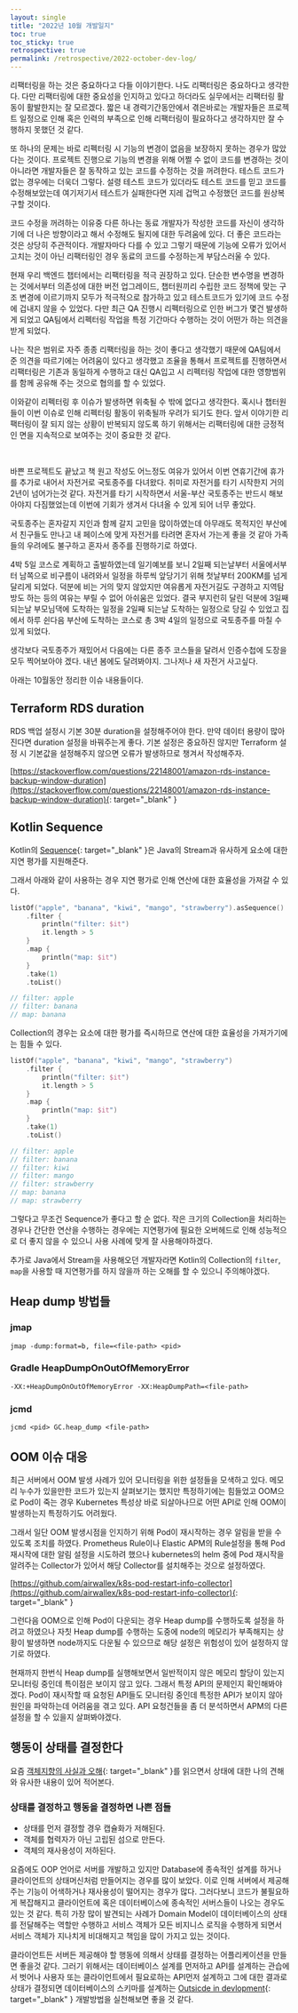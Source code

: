 ```yaml
---
layout: single
title: "2022년 10월 개발일지"
toc: true
toc_sticky: true
retrospective: true
permalink: /retrospective/2022-october-dev-log/
---
```


리팩터링을 하는 것은 중요하다고 다들 이야기한다. 나도 리팩터링은 중요하다고 생각한다. 다만 리팩터링에 대한 중요성을 인지하고 있다고 하더라도 실무에서는 리팩터링 활동이 활발한지는 잘 모르겠다. 짧은 내 경력기간동안에서 겪은바로는 개발자들은 프로젝트 일정으로 인해 혹은 인력의 부족으로 인해 리팩터링이 필요하다고 생각하지만 잘 수행하지 못했던 것 같다.

또 하나의 문제는 바로 리펙터링 시 기능의 변경이 없음을 보장하지 못하는 경우가 많았다는 것이다. 프로젝트 진행으로 기능의 변경을 위해 어쩔 수 없이 코드를 변경하는 것이 아니라면 개발자들은 잘 동작하고 있는 코드를 수정하는 것을 꺼려한다. 테스트 코드가 없는 경우에는 더욱더 그렇다. 설령 테스트 코드가 있더라도 테스트 코드를 믿고 코드를 수정해보았는데 여기저기서 테스트가 실패한다면 지레 겁먹고 수정했던 코드를 원상복구할 것이다.

코드 수정을 꺼려하는 이유중 다른 하나는 동료 개발자가 작성한 코드를 자신이 생각하기에 더 나은 방향이라고 해서 수정해도 될지에 대한 두려움에 있다. 더 좋은 코드라는 것은 상당히 주관적이다. 개발자마다 다를 수 있고 그렇기 때문에 기능에 오류가 있어서 고치는 것이 아닌 리팩터링인 경우 동료의 코드를 수정하는게 부담스러울 수 있다.

현재 우리 백엔드 챕터에서는 리팩터링을 적극 권장하고 있다. 단순한 변수명을 변경하는 것에서부터 의존성에 대한 버전 업그레이드, 챕터원끼리 수립한 코드 정책에 맞는 구조 변경에 이르기까지 모두가 적극적으로 참가하고 있고 테스트코드가 있기에 코드 수정에 겁내지 않을 수 있었다. 다만 최근 QA 진행시 리펙터링으로 인한 버그가 몇건 발생하게 되었고 QA팀에서 리펙터링 작업을 특정 기간마다 수행하는 것이 어떤가 하는 의견을 받게 되었다.

나는 작은 범위로 자주 종종 리팩터링을 하는 것이 좋다고 생각했기 때문에 QA팀에서 준 의견을 따르기에는 어려움이 있다고 생각했고 조율을 통해서 프로젝트를 진행하면서 리팩터링은 기존과 동일하게 수행하고 대신 QA입고 시 리펙터링 작업에 대한 영향범위를 함께 공유해 주는 것으로 협의를 할 수 있었다.

이와같이 리펙터링 후 이슈가 발생하면 위축될 수 밖에 없다고 생각한다. 혹시나 챕터원들이 이번 이슈로 인해 리펙터링 활동이 위축될까 우려가 되기도 한다. 앞서 이야기한 리팩터링이 잘 되지 않는 상황이 반복되지 않도록 하기 위해서는 리팩터링에 대한 긍정적인 면을 지속적으로 보여주는 것이 중요한 것 같다.

<br/>

바쁜 프로젝트도 끝났고 책 원고 작성도 어느정도 여유가 있어서 이번 연휴기간에 휴가를 추가로 내어서 자전거로 국토종주를 다녀왔다. 취미로 자전거를 타기 시작한지 거의 2년이 넘어가는것 같다. 자전거를 타기 시작하면서 서울-부산 국토종주는 반드시 해보아야지 다짐했었는데 이번에 기회가 생겨서 다녀올 수 있게 되어 너무 좋았다.

국토종주는 혼자갈지 지인과 함께 갈지 고민을 많이하였는데 아무래도 목적지인 부산에서 친구들도 만나고 내 페이스에 맞게 자전거를 타려면 혼자서 가는게 좋을 것 같아 가족들의 우려에도 불구하고 혼자서 종주를 진행하기로 하였다.

4박 5일 코스로 계획하고 출발하였는데 일기예보를 보니 2일째 되는날부터 서울에서부터 남쪽으로 비구름이 내려와서 일정을 하루씩 앞당기기 위해 첫날부터 200KM를 넘게 달리게 되었다. 덕분에 비는 거의 맞지 않았지만 여유롭게 자전거길도 구경하고 지역탐방도 하는 등의 여유는 부릴 수 없어 아쉬움은 있었다. 결국 부지런히 달린 덕분에 3일째 되는날 부모님댁에 도착하는 일정을 2일째 되는날 도착하는 일정으로 당길 수 있었고 집에서 하루 쉰다음 부산에 도착하는 코스로 총 3박 4일의 일정으로 국토종주를 마칠 수 있게 되었다.

생각보다 국토종주가 재밌어서 다음에는 다른 종주 코스들을 달려서 인증수첩에 도장을 모두 찍어보아야 겠다. 내년 봄에도 달려봐야지. 그나저나 새 자전거 사고싶다.

아래는 10월동안 정리한 이슈 내용들이다.

## Terraform RDS duration

RDS 백업 설정시 기본 30분 duration을 설정해주어야 한다. 만약 데이터 용량이 많아진다면 duration 설정을 바꿔주는게 좋다. 기본 설정은 중요하진 않지만 Terraform 설정 시 기본값을 설정해주지 않으면 오류가 발생하므로 챙겨서 작성해주자.

[https://stackoverflow.com/questions/22148001/amazon-rds-instance-backup-window-duration](https://stackoverflow.com/questions/22148001/amazon-rds-instance-backup-window-duration){: target="\_blank" }

## Kotlin Sequence

Kotlin의 [Sequence](https://kotlinlang.org/docs/sequences.html){: target="\_blank" }은 Java의 Stream과 유사하게 요소에 대한 지연 평가를 지원해준다.

그래서 아래와 같이 사용하는 경우 지연 평가로 인해 연산에 대한 효율성을 가져갈 수 있다.

```kotlin
listOf("apple", "banana", "kiwi", "mango", "strawberry").asSequence()
    .filter {
        println("filter: $it")
        it.length > 5
    }
    .map {
        println("map: $it")
    }
    .take(1)
    .toList()

// filter: apple
// filter: banana
// map: banana
```

Collection의 경우는 요소에 대한 평가를 즉시하므로 연산에 대한 효율성을 가져가기에는 힘들 수 있다.

```kotlin
listOf("apple", "banana", "kiwi", "mango", "strawberry")
    .filter {
        println("filter: $it")
        it.length > 5
    }
    .map {
        println("map: $it")
    }
    .take(1)
    .toList()

// filter: apple
// filter: banana
// filter: kiwi
// filter: mango
// filter: strawberry
// map: banana
// map: strawberry
```

그렇다고 무조건 Sequence가 좋다고 할 순 없다. 작은 크기의 Collection을 처리하는 경우나 간단한 연산을 수행하는 경우에는 지연평가에 필요한 오버헤드로 인해 성능적으로 더 좋지 않을 수 있으니 사용 사례에 맞게 잘 사용해야하겠다.

추가로 Java에서 Stream을 사용해오던 개발자라면 Kotlin의 Collection의 `filter`, `map`을 사용할 때 지연평가를 하지 않을까 하는 오해를 할 수 있으니 주의해야겠다.

## Heap dump 방법들

### jmap

```
jmap -dump:format=b, file=<file-path> <pid>
```

### Gradle HeapDumpOnOutOfMemoryError

```
-XX:+HeapDumpOnOutOfMemoryError -XX:HeapDumpPath=<file-path>
```

### jcmd

```
jcmd <pid> GC.heap_dump <file-path>
```

## OOM 이슈 대응

최근 서버에서 OOM 발생 사례가 있어 모니터링을 위한 설정들을 모색하고 있다. 메모리 누수가 있을만한 코드가 있는지 살펴보기는 했지만 특정하기에는 힘들었고 OOM으로 Pod이 죽는 경우 Kubernetes 특성상 바로 되살아나므로 어떤 API로 인해 OOM이 발생하는지 특정하기도 어려웠다.

그래서 일단 OOM 발생시점을 인지하기 위해 Pod이 재시작하는 경우 알림을 받을 수 있도록 조치를 하였다. Prometheus Rule이나 Elastic APM의 Rule설정을 통해 Pod 재시작에 대한 알림 설정을 시도하려 했으나 kubernetes의 helm 중에 Pod 재시작을 알려주는 Collector가 있어서 해당 Collector를 설치해주는 것으로 설정하였다.

[https://github.com/airwallex/k8s-pod-restart-info-collector](https://github.com/airwallex/k8s-pod-restart-info-collector){: target="\_blank" }

그런다음 OOM으로 인해 Pod이 다운되는 경우 Heap dump를 수행하도록 설정을 하려고 하였으나 자칫 Heap dump를 수행하는 도중에 node의 메모리가 부족해지는 상황이 발생하면 node까지도 다운될 수 있으므로 해당 설정은 위험성이 있어 설정하지 않기로 하였다.

현재까지 한번식 Heap dump를 실행해보면서 일반적이지 않은 메모리 할당이 있는지 모니터링 중인데 특이점은 보이지 않고 있다. 그래서 특정 API의 문제인지 확인해봐야 겠다. Pod이 재시작할 때 요청된 API들도 모니터링 중인데 특정한 API가 보이지 않아 원인을 파악하는데 어려움을 겪고 있다. API 요청건들을 좀 더 분석하면서 APM의 다른 설정을 할 수 있을지 살펴봐야겠다.

## 행동이 상태를 결정한다

요즘 [객체지향의 사실과 오해](http://www.yes24.com/Product/Goods/18249021){: target="\_blank" }를 읽으면서 상태에 대한 나의 견해와 유사한 내용이 있어 적어본다.

### 상태를 결정하고 행동을 결정하면 나쁜 점들

- 상태를 먼저 결정할 경우 캡슐화가 저해된다.
- 객체를 협력자가 아닌 고립된 섬으로 만든다.
- 객체의 재사용성이 저하된다.

요즘에도 OOP 언어로 서버를 개발하고 있지만 Database에 종속적인 설계를 하거나 클라이언트의 상태머신처럼 만들어지는 경우를 많이 보았다. 이로 인해 서버에서 제공해주는 기능이 어색하거나 재사용성이 떨어지는 경우가 많다. 그러다보니 코드가 불필요하게 복잡해지고 클라이언트에 혹은 데이터베이스에 종속적인 서버스들이 나오는 경우도 있는 것 같다. 특히 가장 많이 발견되는 사례가 Domain Model이 데이터베이스의 상태를 전달해주는 역할만 수행하고 서비스 객체가 모든 비지니스 로직을 수행하게 되면서 서비스 객체가 지나치게 비대해지고 책임을 많이 가지고 있는 것이다.

클라이언트든 서버든 제공해야 할 행동에 의해서 상태를 결정하는 어플리케이션을 만들면 좋을것 같다. 그러기 위해서는 데이터베이스 설계를 먼저하고 API를 설계하는 관습에서 벗어나 사용자 또는 클라이언트에서 필요로하는 API먼저 설계하고 그에 대한 결과로 상태가 결정되면 데이터베이스의 스키마를 설계하는 [Outsicde in devlopment](https://cucumber.io/blog/hiptest/why-you-should-be-using-outside-in-development/){: target="\_blank" } 개발방법을 실천해보면 좋을 것 같다.
